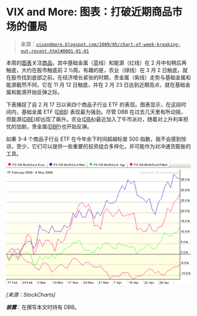 <!--yml

分类：未分类

date: 2024-05-18 17:48:05

-->

# VIX and More: 图表：打破近期商品市场的僵局

> 来源：[`vixandmore.blogspot.com/2009/05/chart-of-week-breaking-out-recent.html#0001-01-01`](http://vixandmore.blogspot.com/2009/05/chart-of-week-breaking-out-recent.html#0001-01-01)

本周的[图表](http://vixandmore.blogspot.com/search/label/chart%20of%20the%20week)关注[商品](http://vixandmore.blogspot.com/search/label/commodities)，其中基础金属（蓝线）和能源（红线）在 2 月中旬稍后再触底，大约在股市触底前 2 ½周。有趣的是，农业（绿线）在 3 月 2 日触底，就在股市找到底部之前。在经济增长紧张的时期，贵金属（紫线）走势与基础金属和能源截然不同，它在 11 月 12 日触底，并在 2 月 23 日达到近期高点，就在基础金属和能源开始反弹之际。

下表捕捉了自 2 月 17 日以来四个商品子行业 ETF 的表现。图表显示，在这段时间内，基础金属 ETF ([DBB](http://vixandmore.blogspot.com/search/label/DBB)) 表现最为强劲。尽管 DBB 在过去几天里有所动摇，但能源([DBE](http://vixandmore.blogspot.com/search/label/DBE))却出现了飙升。农业([DBA](http://vixandmore.blogspot.com/search/label/DBA))最近加入了牛市派对，随着对上升利率担忧的加剧，贵金属([DBP](http://vixandmore.blogspot.com/search/label/DBP))也开始反弹。

如果 3-4 个商品子行业 ETF 在今年余下时间超越标普 500 指数，我不会感到惊讶。至少，它们可以提供一些重要的投资组合多样化，并可能作为对冲通货膨胀的工具。

![](img/d57b33b6a0583ced88efaea95152e578.png)

*[来源：StockCharts]*

***披露***：在撰写本文时持有 DBB。
